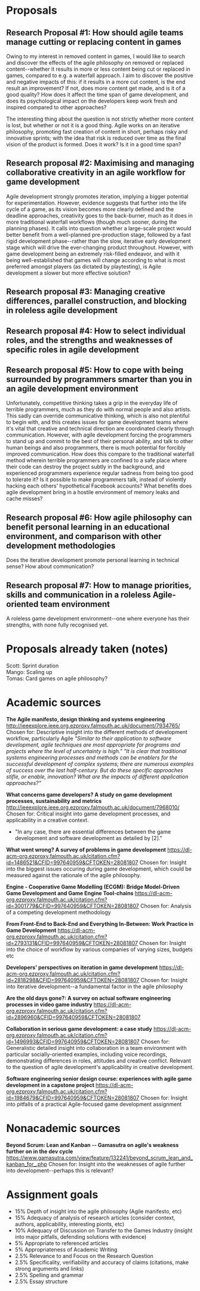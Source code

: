 # Proposals
## Research Proposal #1: How should agile teams manage cutting or replacing content in games
Owing to my interest in removed content in games, I would like to search and discover the effects of the agile philosophy on removed or replaced content--whether it results in more or less content being cut or replaced in games, compared to e.g. a waterfall approach. I aim to discover the positive and negative impacts of this: if it results in a more cut content, is the end result an improvement? If not, does more content get made, and is it of a good quality? How does it affect the time span of game development, and does its psychological impact on the developers keep work fresh and inspired compared to other approaches?

The interesting thing about the question is not strictly whether more content is lost, but whether or not it is a good thing. Agile works on an iterative philosophy, promoting fast creation of content in short, perhaps risky and innovative sprints; with the idea that risk is reduced over time as the final vision of the product is formed. Does it work? Is it in a good time span?

## Research proposal #2: Maximising and managing collaborative creativity in an agile workflow for game development
Agile development strongly promotes iteration, implying a bigger potential for experimentation. However, evidence suggests that further into the life cycle of a game, as its vision becomes more clearly defined and the deadline approaches, creativity goes to the back-burner, much as it does in more traditional waterfall workflows (though much sooner, during the planning phases). It calls into question whether a large-scale project would better benefit from a well-planned pre-production stage, followed by a fast rigid development phase--rather than the slow, iterative early development stage which will drive the ever-changing product throughout. However, with game development being an extremely risk-filled endeavor, and with it being well-established that games will change according to what is most preferred amongst players (as dictated by playtesting), is Agile development a slower but more effective solution?
## Research proposal #3: Managing creative differences, parallel construction, and blocking in roleless agile development
## Research proposal #4: How to select individual roles, and the strengths and weaknesses of specific roles in agile development
## Research proposal #5: How to cope with being surrounded by programmers smarter than you in an agile development environment
Unfortunately, competitive thinking takes a grip in the everyday life of terrible programmers, much as they do with normal people and also artists. This sadly can override communicative thinking, which is also not plentiful to begin with, and this creates issues for game development teams where it's vital that creative and technical direction are coordinated clearly through communication. However, with agile development forcing the programmers to stand up and commit to the best of their personal ability, and talk to other human beings and also programmers, there is much potential for forcibly improved communication. How does this compare to the traditional waterfall method wherein terrible programmers are confined to a safe place where their code can destroy the project subtly in the background, and experienced programmers experience regular sadness from being too good to tolerate it? Is it possible to make programmers talk, instead of violently hacking each others' hypothetical Facebook accounts? What benefits does agile development bring in a hostile environment of memory leaks and cache misses?
## Research proposal #6: How agile philosophy can benefit personal learning in an educational environment, and comparison with other development methodologies
Does the iterative development promote personal learning in technical sense? How about communication?
## Research proposal #7: How to manage priorities, skills and communication in a roleless Agile-oriented team environment
A roleless game development environment--one where everyone has their strengths, with none fully recognised yet.

# Proposals already taken (notes)
Scott: Sprint duration  
Mango: Scaling up  
Tomas: Card games on agile philosophy?  

# Academic sources
**The Agile manifesto, design thinking and systems engineering**
http://ieeexplore.ieee.org.ezproxy.falmouth.ac.uk/document/7934765/
Chosen for: Descriptive insight into the different methods of development workflow, particularly Agile
*"Similar to their application to software development, agile techniques are most appropriate for programs and projects where the level of uncertainty is high."*
*"It is clear that traditional systems engineering processes and methods can be enablers for the successful development of complex systems; there are numerous examples of success over the last half-century. But do these specific approaches stifle, or enable, innovation? What are the impacts of different application approaches?"*

**What concerns game developers? A study on game development processes, sustainability and metrics**
http://ieeexplore.ieee.org.ezproxy.falmouth.ac.uk/document/7968010/
Chosen for: Critical insight into game development processes, and applicability in a creative context.
* "In any case, there are essential differences between the game development and software development as detailed by [2]."

**What went wrong? A survey of problems in game development**
https://dl-acm-org.ezproxy.falmouth.ac.uk/citation.cfm?id=1486521&CFID=997640959&CFTOKEN=28081807
Chosen for: Insight into the biggest issues occuring during game development, which could be measured against the rationale of the agile philosophy.

**Engine - Cooperative Game Modelling (ECGM): Bridge Model-Driven Game Development and Game Engine Tool-chains**
https://dl-acm-org.ezproxy.falmouth.ac.uk/citation.cfm?id=3001779&CFID=997640959&CFTOKEN=28081807
Chosen for: Analysis of a competing development methodology

**From Front-End to Back-End and Everything In-Between: Work Practice in Game Development**
https://dl-acm-org.ezproxy.falmouth.ac.uk/citation.cfm?id=2793131&CFID=997640959&CFTOKEN=28081807
Chosen for: Insight into the choice of workflow by various companies of varying sizes, budgets etc

**Developers' perspectives on iteration in game development**
https://dl-acm-org.ezproxy.falmouth.ac.uk/citation.cfm?id=2818298&CFID=997640959&CFTOKEN=28081807
Chosen for: Insight into iterative development--a fundamental factor in the agile philosophy

**Are the old days gone?: A survey on actual software engineering processes in video game industry**
https://dl-acm-org.ezproxy.falmouth.ac.uk/citation.cfm?id=2896960&CFID=997640959&CFTOKEN=28081807

**Collaboration in serious game development: a case study**
https://dl-acm-org.ezproxy.falmouth.ac.uk/citation.cfm?id=1496993&CFID=997640959&CFTOKEN=28081807
Chosen for: Generalistic detailed insight into collaboration in a team environment with particular socially-oriented examples, including voice recordings, demonstrating differences in roles, attitudes and creative conflict. Relevant to the question of agile development's applicability in creative development.

**Software engineering senior design course: experiences with agile game development in a capstone project**
https://dl-acm-org.ezproxy.falmouth.ac.uk/citation.cfm?id=1984679&CFID=997640959&CFTOKEN=28081807
Chosen for: Insight into pitfalls of a practical Agile-focused game development assignment

# Nonacademic sources
**Beyond Scrum: Lean and Kanban -- Gamasutra on agile's weakness further on in the dev cycle**
https://www.gamasutra.com/view/feature/132241/beyond_scrum_lean_and_kanban_for_.php
Chosen for: Insight into the weaknesses of agile further into development--perhaps this is relevant?

# Assignment goals
* 15% Depth of insight into the agile philosophy (Agile manifesto, etc)
* 15% Adequacy of analysis of research articles (consider context, authors, applicability, interesting pionts, etc)
* 10% Adequacy of Discussion on Transfer to the Games Industry (insight into major pitfalls, defending solutions with evidence)
* 5% Appropriate to referenced articles
* 5% Appropriateness of Academic Writing
* 2.5% Relevance to and Focus on the Research Question
* 2.5% Specificality, verifiability and accuracy of claims (citations, make strong arguments and links)
* 2.5% Spelling and grammar
* 2.5% Essay structure
